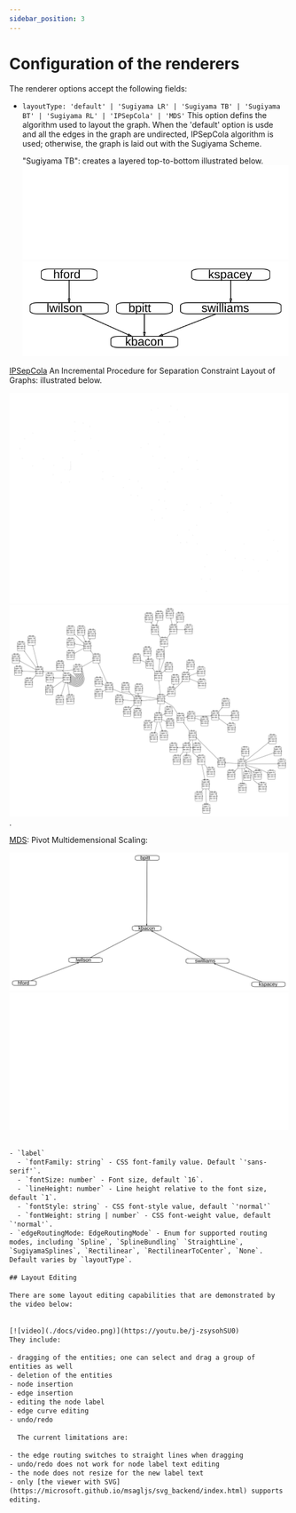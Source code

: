 ```yaml
---
sidebar_position: 3
---
```


# Configuration of the renderers

The renderer options accept the following fields:

- `layoutType: 'default' | 'Sugiyama LR' | 'Sugiyama TB' | 'Sugiyama BT' | 'Sugiyama RL' | 'IPSepCola' | 'MDS'`
  This option defins the algorithm used to layout the graph.
  When the 'default' option is usde and all the edges in the graph are undirected, IPSepCola algorithm is used; otherwise, the graph is laid out with the Sugiyama Scheme.

  "Sugiyama TB": creates a layered top-to-bottom illustrated below.
  ![dark](/images/showAPI_dark.svg#gh-dark-mode-only)
  ![light](/images/showAPI.svg#gh-light-mode-only)

[IPSepCola](https://www.researchgate.net/profile/Tim-Dwyer-5/publication/6715571_IPSep-CoLa_An_Incremental_Procedure_for_Separation_Constraint_Layout_of_Graphs/links/0fcfd5081c588735c8000000/IPSep-CoLa-An-Incremental-Procedure-for-Separation-Constraint-Layout-of-Graphs.pdf) An Incremental Procedure for Separation Constraint Layout of Graphs: illustrated below.

![dark](/images/awilliams_blackbg.svg#gh-dark-mode-only)
![light](/images/awilliams_whitebg.svg#gh-light-mode-only).

[MDS](https://pubsys.mmsp-kn.de/pubsys/publishedFiles/BrPi06.pdf): Pivot Multidemensional Scaling:

![Alt text](/images/mdsShowAPI.svg#gh-light-mode-only)
![Alt text](/images/mdsShowAPI_dark.svg#gh-dark-mode-only)

```

- `label`
  - `fontFamily: string` - CSS font-family value. Default `'sans-serif'`.
  - `fontSize: number` - Font size, default `16`.
  - `lineHeight: number` - Line height relative to the font size, default `1`.
  - `fontStyle: string` - CSS font-style value, default `'normal'`
  - `fontWeight: string | number` - CSS font-weight value, default `'normal'`.
- `edgeRoutingMode: EdgeRoutingMode` - Enum for supported routing modes, including `Spline`, `SplineBundling` `StraightLine`, `SugiyamaSplines`, `Rectilinear`, `RectilinearToCenter`, `None`. Default varies by `layoutType`.

## Layout Editing

There are some layout editing capabilities that are demonstrated by the video below:


[![video](./docs/video.png)](https://youtu.be/j-zsysohSU0)
They include:

- dragging of the entities; one can select and drag a group of entities as well
- deletion of the entities
- node insertion
- edge insertion
- editing the node label
- edge curve editing
- undo/redo

  The current limitations are:

- the edge routing switches to straight lines when dragging
- undo/redo does not work for node label text editing
- the node does not resize for the new label text
- only [the viewer with SVG](https://microsoft.github.io/msagljs/svg_backend/index.html) supports editing.
```
